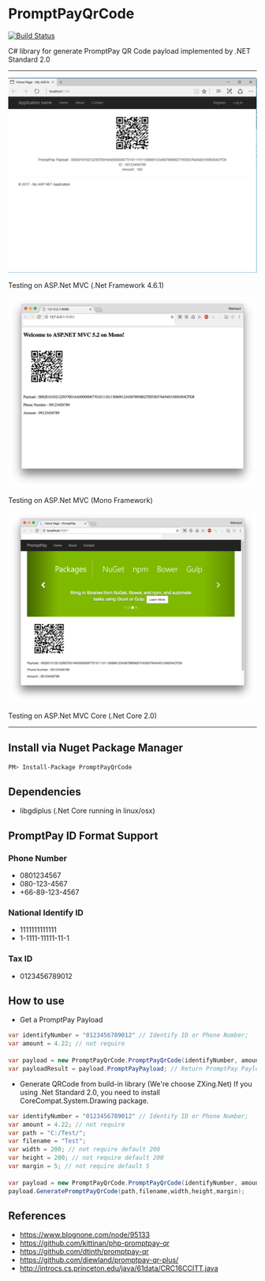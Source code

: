 # PromptPayQrCode
[![Build Status](https://travis-ci.org/Kusumoto/PromptPayQrCode.svg)](https://travis-ci.org/Kusumoto/PromptPayQrCode)

C# library for generate PromptPay QR Code payload implemented by .NET Standard 2.0

---
![Testing on ASP.Net MVC (.Net Framework 4.6.1)](https://github.com/Kusumoto/PromptPayQrCode/raw/master/screenshot_mvc_framework.png)

Testing on ASP.Net MVC (.Net Framework 4.6.1)

![Testing on ASP.Net MVC (Mono Framework)](https://github.com/Kusumoto/PromptPayQrCode/raw/master/screenshot_mvc_mono.png)

Testing on ASP.Net MVC (Mono Framework)

![Testing on ASP.Net MVC Core (.Net Core 2.0)](https://github.com/Kusumoto/PromptPayQrCode/raw/master/screenshot_mvc_core2.png)

Testing on ASP.Net MVC Core (.Net Core 2.0)

---

## Install via Nuget Package Manager

```sh
PM> Install-Package PromptPayQrCode
```
## Dependencies
- libgdiplus (.Net Core running in linux/osx)

## PromptPay ID Format Support
### Phone Number
- 0801234567
- 080-123-4567
- +66-89-123-4567
### National Identify ID
- 1111111111111
- 1-1111-11111-11-1
### Tax ID
- 0123456789012

## How to use

- Get a PromptPay Payload
```C#
var identifyNumber = "0123456789012" // Identify ID or Phone Number;
var amount = 4.22; // not require

var payload = new PromptPayQrCode.PromptPayQrCode(identifyNumber, amount);
var payloadResult = payload.PromptPayPayload; // Return PromptPay Payload for using in other QRCode Library
```
- Generate QRCode from build-in library (We're choose ZXing.Net) If you using .Net Standard 2.0, you need to install CoreCompat.System.Drawing package.
```C#
var identifyNumber = "0123456789012" // Identify ID or Phone Number;
var amount = 4.22; // not require
var path = "C:/Test/";
var filename = "Test";
var width = 200; // not require default 200
var height = 200; // not require default 200
var margin = 5; // not require default 5

var payload = new PromptPayQrCode.PromptPayQrCode(identifyNumber, amount);
payload.GeneratePromptPayQrCode(path,filename,width,height,margin);
```

## References

- https://www.blognone.com/node/95133
- https://github.com/kittinan/php-promptpay-qr
- https://github.com/dtinth/promptpay-qr
- https://github.com/diewland/promptpay-qr-plus/
- http://introcs.cs.princeton.edu/java/61data/CRC16CCITT.java
